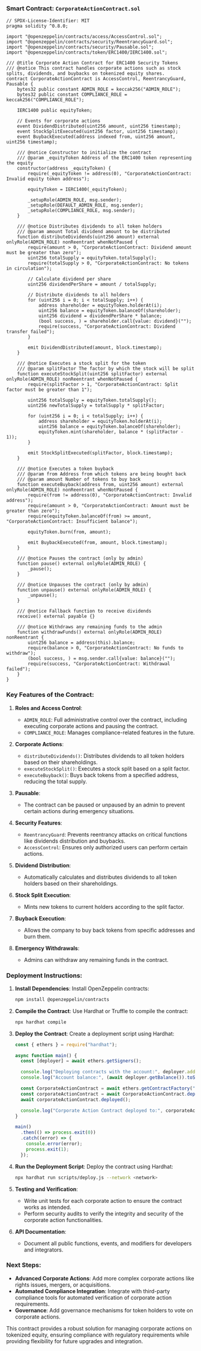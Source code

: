 ### Smart Contract: `CorporateActionContract.sol`

```solidity
// SPDX-License-Identifier: MIT
pragma solidity ^0.8.0;

import "@openzeppelin/contracts/access/AccessControl.sol";
import "@openzeppelin/contracts/security/ReentrancyGuard.sol";
import "@openzeppelin/contracts/security/Pausable.sol";
import "@openzeppelin/contracts/token/ERC1400/IERC1400.sol";

/// @title Corporate Action Contract for ERC1400 Security Tokens
/// @notice This contract handles corporate actions such as stock splits, dividends, and buybacks on tokenized equity shares.
contract CorporateActionContract is AccessControl, ReentrancyGuard, Pausable {
    bytes32 public constant ADMIN_ROLE = keccak256("ADMIN_ROLE");
    bytes32 public constant COMPLIANCE_ROLE = keccak256("COMPLIANCE_ROLE");

    IERC1400 public equityToken;

    // Events for corporate actions
    event DividendDistributed(uint256 amount, uint256 timestamp);
    event StockSplitExecuted(uint256 factor, uint256 timestamp);
    event BuybackExecuted(address indexed from, uint256 amount, uint256 timestamp);

    /// @notice Constructor to initialize the contract
    /// @param _equityToken Address of the ERC1400 token representing the equity
    constructor(address _equityToken) {
        require(_equityToken != address(0), "CorporateActionContract: Invalid equity token address");

        equityToken = IERC1400(_equityToken);

        _setupRole(ADMIN_ROLE, msg.sender);
        _setupRole(DEFAULT_ADMIN_ROLE, msg.sender);
        _setupRole(COMPLIANCE_ROLE, msg.sender);
    }

    /// @notice Distributes dividends to all token holders
    /// @param amount Total dividend amount to be distributed
    function distributeDividends(uint256 amount) external onlyRole(ADMIN_ROLE) nonReentrant whenNotPaused {
        require(amount > 0, "CorporateActionContract: Dividend amount must be greater than zero");
        uint256 totalSupply = equityToken.totalSupply();
        require(totalSupply > 0, "CorporateActionContract: No tokens in circulation");

        // Calculate dividend per share
        uint256 dividendPerShare = amount / totalSupply;

        // Distribute dividends to all holders
        for (uint256 i = 0; i < totalSupply; i++) {
            address shareholder = equityToken.holderAt(i);
            uint256 balance = equityToken.balanceOf(shareholder);
            uint256 dividend = dividendPerShare * balance;
            (bool success, ) = shareholder.call{value: dividend}("");
            require(success, "CorporateActionContract: Dividend transfer failed");
        }

        emit DividendDistributed(amount, block.timestamp);
    }

    /// @notice Executes a stock split for the token
    /// @param splitFactor The factor by which the stock will be split
    function executeStockSplit(uint256 splitFactor) external onlyRole(ADMIN_ROLE) nonReentrant whenNotPaused {
        require(splitFactor > 1, "CorporateActionContract: Split factor must be greater than 1");

        uint256 totalSupply = equityToken.totalSupply();
        uint256 newTotalSupply = totalSupply * splitFactor;

        for (uint256 i = 0; i < totalSupply; i++) {
            address shareholder = equityToken.holderAt(i);
            uint256 balance = equityToken.balanceOf(shareholder);
            equityToken.mint(shareholder, balance * (splitFactor - 1));
        }

        emit StockSplitExecuted(splitFactor, block.timestamp);
    }

    /// @notice Executes a token buyback
    /// @param from Address from which tokens are being bought back
    /// @param amount Number of tokens to buy back
    function executeBuyback(address from, uint256 amount) external onlyRole(ADMIN_ROLE) nonReentrant whenNotPaused {
        require(from != address(0), "CorporateActionContract: Invalid address");
        require(amount > 0, "CorporateActionContract: Amount must be greater than zero");
        require(equityToken.balanceOf(from) >= amount, "CorporateActionContract: Insufficient balance");

        equityToken.burn(from, amount);

        emit BuybackExecuted(from, amount, block.timestamp);
    }

    /// @notice Pauses the contract (only by admin)
    function pause() external onlyRole(ADMIN_ROLE) {
        _pause();
    }

    /// @notice Unpauses the contract (only by admin)
    function unpause() external onlyRole(ADMIN_ROLE) {
        _unpause();
    }

    /// @notice Fallback function to receive dividends
    receive() external payable {}

    /// @notice Withdraws any remaining funds to the admin
    function withdrawFunds() external onlyRole(ADMIN_ROLE) nonReentrant {
        uint256 balance = address(this).balance;
        require(balance > 0, "CorporateActionContract: No funds to withdraw");
        (bool success, ) = msg.sender.call{value: balance}("");
        require(success, "CorporateActionContract: Withdrawal failed");
    }
}
```

### Key Features of the Contract:

1. **Roles and Access Control**:
   - `ADMIN_ROLE`: Full administrative control over the contract, including executing corporate actions and pausing the contract.
   - `COMPLIANCE_ROLE`: Manages compliance-related features in the future.

2. **Corporate Actions**:
   - `distributeDividends()`: Distributes dividends to all token holders based on their shareholdings.
   - `executeStockSplit()`: Executes a stock split based on a split factor.
   - `executeBuyback()`: Buys back tokens from a specified address, reducing the total supply.

3. **Pausable**:
   - The contract can be paused or unpaused by an admin to prevent certain actions during emergency situations.

4. **Security Features**:
   - `ReentrancyGuard`: Prevents reentrancy attacks on critical functions like dividends distribution and buybacks.
   - `AccessControl`: Ensures only authorized users can perform certain actions.

5. **Dividend Distribution**:
   - Automatically calculates and distributes dividends to all token holders based on their shareholdings.

6. **Stock Split Execution**:
   - Mints new tokens to current holders according to the split factor.

7. **Buyback Execution**:
   - Allows the company to buy back tokens from specific addresses and burn them.

8. **Emergency Withdrawals**:
   - Admins can withdraw any remaining funds in the contract.

### Deployment Instructions:

1. **Install Dependencies**:
   Install OpenZeppelin contracts:
   ```bash
   npm install @openzeppelin/contracts
   ```

2. **Compile the Contract**:
   Use Hardhat or Truffle to compile the contract:
   ```bash
   npx hardhat compile
   ```

3. **Deploy the Contract**:
   Create a deployment script using Hardhat:

   ```javascript
   const { ethers } = require("hardhat");

   async function main() {
     const [deployer] = await ethers.getSigners();

     console.log("Deploying contracts with the account:", deployer.address);
     console.log("Account balance:", (await deployer.getBalance()).toString());

     const CorporateActionContract = await ethers.getContractFactory("CorporateActionContract");
     const corporateActionContract = await CorporateActionContract.deploy("YOUR_ERC1400_TOKEN_ADDRESS");
     await corporateActionContract.deployed();

     console.log("Corporate Action Contract deployed to:", corporateActionContract.address);
   }

   main()
     .then(() => process.exit(0))
     .catch((error) => {
       console.error(error);
       process.exit(1);
     });
   ```

4. **Run the Deployment Script**:
   Deploy the contract using Hardhat:
   ```bash
   npx hardhat run scripts/deploy.js --network <network>
   ```

5. **Testing and Verification**:
   - Write unit tests for each corporate action to ensure the contract works as intended.
   - Perform security audits to verify the integrity and security of the corporate action functionalities.

6. **API Documentation**:
   - Document all public functions, events, and modifiers for developers and integrators.

### Next Steps:

- **Advanced Corporate Actions**: Add more complex corporate actions like rights issues, mergers, or acquisitions.
- **Automated Compliance Integration**: Integrate with third-party compliance tools for automated verification of corporate action requirements.
- **Governance**: Add governance mechanisms for token holders to vote on corporate actions.

This contract provides a robust solution for managing corporate actions on tokenized equity, ensuring compliance with regulatory requirements while providing flexibility for future upgrades and integration.